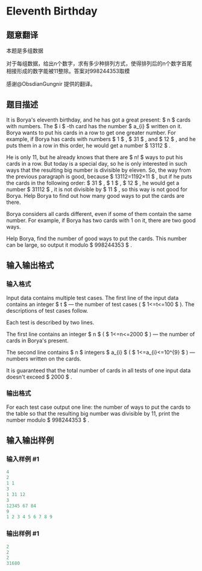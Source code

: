 # Eleventh Birthday

## 题意翻译

本题是多组数据

对于每组数据，给出n个数字，求有多少种排列方式，使得排列后的n个数字首尾相接形成的数字能被11整除。答案对998244353取模

感谢@ObsdianGungnir 提供的翻译。

## 题目描述

It is Borya's eleventh birthday, and he has got a great present: $ n $ cards with numbers. The $ i $ -th card has the number $ a_{i} $ written on it. Borya wants to put his cards in a row to get one greater number. For example, if Borya has cards with numbers $ 1 $ , $ 31 $ , and $ 12 $ , and he puts them in a row in this order, he would get a number $ 13112 $ .

He is only 11, but he already knows that there are $ n! $ ways to put his cards in a row. But today is a special day, so he is only interested in such ways that the resulting big number is divisible by eleven. So, the way from the previous paragraph is good, because $ 13112=1192×11 $ , but if he puts the cards in the following order: $ 31 $ , $ 1 $ , $ 12 $ , he would get a number $ 31112 $ , it is not divisible by $ 11 $ , so this way is not good for Borya. Help Borya to find out how many good ways to put the cards are there.

Borya considers all cards different, even if some of them contain the same number. For example, if Borya has two cards with 1 on it, there are two good ways.

Help Borya, find the number of good ways to put the cards. This number can be large, so output it modulo $ 998244353 $ .

## 输入输出格式

### 输入格式

Input data contains multiple test cases. The first line of the input data contains an integer $ t $ — the number of test cases ( $ 1<=t<=100 $ ). The descriptions of test cases follow.

Each test is described by two lines.

The first line contains an integer $ n $ ( $ 1<=n<=2000 $ ) — the number of cards in Borya's present.

The second line contains $ n $ integers $ a_{i} $ ( $ 1<=a_{i}<=10^{9} $ ) — numbers written on the cards.

It is guaranteed that the total number of cards in all tests of one input data doesn't exceed $ 2000 $ .

### 输出格式

For each test case output one line: the number of ways to put the cards to the table so that the resulting big number was divisible by 11, print the number modulo $ 998244353 $ .

## 输入输出样例

### 输入样例 #1

```cpp
4
2
1 1
3
1 31 12
3
12345 67 84
9
1 2 3 4 5 6 7 8 9

```
### 输出样例 #1

```cpp
2
2
2
31680

```
